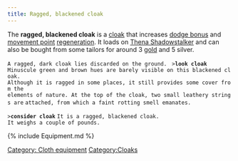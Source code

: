 ```yaml
---
title: Ragged, blackened cloak
---
```


The **ragged, blackened cloak** is a [cloak](cloak "wikilink") that
increases [dodge bonus](dodge_bonus "wikilink") and [movement
point](movement_points "wikilink")
[regeneration](regeneration "wikilink"). It loads on [Thena
Shadowstalker](Thena_Shadowstalker "wikilink") and can also be bought
from some tailors for around 3 [gold](gold "wikilink") and 5 silver.

`A ragged, dark cloak lies discarded on the ground. `
`>`**`look cloak`**
`Minuscule green and brown hues are barely visible on this blackened cloak.`
`Although it is ragged in some places, it still provides some cover from the`
`elements of nature. At the top of the cloak, two small leathery strings are`
`attached, from which a faint rotting smell emanates.`

`>`**`consider cloak`**
`It is a ragged, blackened cloak.`
`It weighs a couple of pounds.`

{% include Equipment.md %}

[Category: Cloth equipment](Category:_Cloth_equipment "wikilink")
[Category:Cloaks](Category:Cloaks "wikilink")